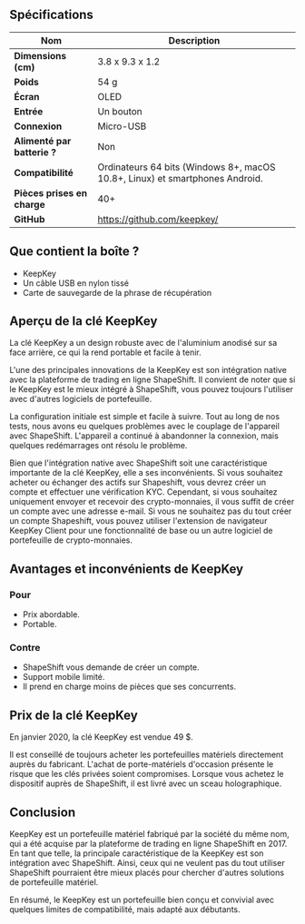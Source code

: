 ## Spécifications

| **Nom** | **Description** |
| --- | --- |
| **Dimensions (cm)** | 3.8 x 9.3 x 1.2 |
| **Poids** | 54 g |
| **Écran** | OLED |
| **Entrée** | Un bouton |
| **Connexion** | Micro-USB |
| **Alimenté par batterie ?** | Non |
| **Compatibilité** | Ordinateurs 64 bits (Windows 8+, macOS 10.8+, Linux) et smartphones Android. |
| **Pièces prises en charge** | 40+ |
| **GitHub** | <a href="https://github.com/keepkey/" title="Lien Github de KeepKey" target="_blank">https://github.com/keepkey/</a> |

## Que contient la boîte ?

- KeepKey
- Un câble USB en nylon tissé
- Carte de sauvegarde de la phrase de récupération

## Aperçu de la clé KeepKey

La clé KeepKey a un design robuste avec de l'aluminium anodisé sur sa face arrière, ce qui la rend portable et facile à tenir.

L'une des principales innovations de la KeepKey est son intégration native avec la plateforme de trading en ligne ShapeShift. Il convient de noter que si le KeepKey est le mieux intégré à ShapeShift, vous pouvez toujours l'utiliser avec d'autres logiciels de portefeuille.

La configuration initiale est simple et facile à suivre. Tout au long de nos tests, nous avons eu quelques problèmes avec le couplage de l'appareil avec ShapeShift. L'appareil a continué à abandonner la connexion, mais quelques redémarrages ont résolu le problème.

Bien que l'intégration native avec ShapeShift soit une caractéristique importante de la clé KeepKey, elle a ses inconvénients. Si vous souhaitez acheter ou échanger des actifs sur Shapeshift, vous devrez créer un compte et effectuer une vérification KYC. Cependant, si vous souhaitez uniquement envoyer et recevoir des crypto-monnaies, il vous suffit de créer un compte avec une adresse e-mail. Si vous ne souhaitez pas du tout créer un compte Shapeshift, vous pouvez utiliser l'extension de navigateur KeepKey Client pour une fonctionnalité de base ou un autre logiciel de portefeuille de crypto-monnaies.

## Avantages et inconvénients de KeepKey

### Pour

- Prix abordable.
- Portable.

### Contre

- ShapeShift vous demande de créer un compte.
- Support mobile limité.
- Il prend en charge moins de pièces que ses concurrents.

## Prix de la clé KeepKey

En janvier 2020, la clé KeepKey est vendue 49 $. 

Il est conseillé de toujours acheter les portefeuilles matériels directement auprès du fabricant. L'achat de porte-matériels d'occasion présente le risque que les clés privées soient compromises. Lorsque vous achetez le dispositif auprès de ShapeShift, il est livré avec un sceau holographique.

## Conclusion

KeepKey est un portefeuille matériel fabriqué par la société du même nom, qui a été acquise par la plateforme de trading en ligne ShapeShift en 2017. En tant que telle, la principale caractéristique de la KeepKey est son intégration avec ShapeShift. Ainsi, ceux qui ne veulent pas du tout utiliser ShapeShift pourraient être mieux placés pour chercher d'autres solutions de portefeuille matériel.

En résumé, le KeepKey est un portefeuille bien conçu et convivial avec quelques limites de compatibilité, mais adapté aux débutants.